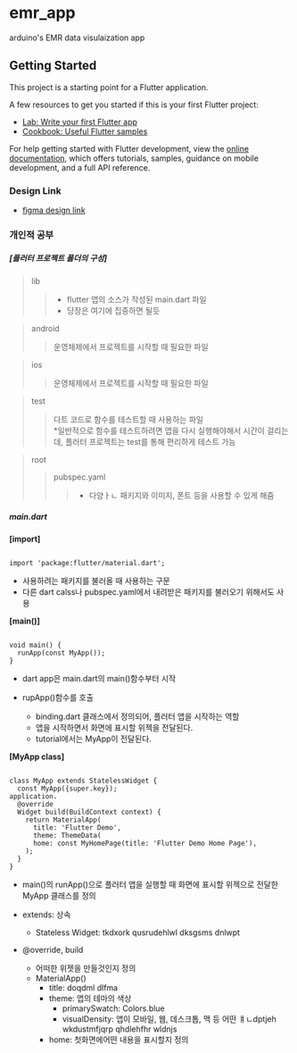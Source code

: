 # emr_app

arduino's EMR data visulaization app

## Getting Started

This project is a starting point for a Flutter application.

A few resources to get you started if this is your first Flutter project:

- [Lab: Write your first Flutter app](https://docs.flutter.dev/get-started/codelab)
- [Cookbook: Useful Flutter samples](https://docs.flutter.dev/cookbook)

For help getting started with Flutter development, view the
[online documentation](https://docs.flutter.dev/), which offers tutorials,
samples, guidance on mobile development, and a full API reference.


### Design Link
- [figma design link](https://www.figma.com/file/tdCQgx1XSx485wXv7L1K0k/OOP_EMR_APP?node-id=9%3A2)



### 개인적 공부
##### [플러터 프로젝트 폴더의 구성]
> lib
>> - flutter 앱의 소스가 작성된 main.dart 파일  
>> - 당장은 여기에 집중하면 될듯

> android
>> 운영체제에서 프로젝트를 시작할 때 필요한 파일  

> ios  
>> 운영체제에서 프로젝트를 시작할 때 필요한 파일

> test
>> 다트 코드로 함수를 테스트할 때 사용하는 파일  
>> *일반적으로 함수를 테스트하려면 앱을 다시 실행해야해서 시간이 걸리는데, 플러터 프로젝트는 test를 통해 편리하게 테스트 가능


> root
>> pubspec.yaml
>>> - 다양ㅏㄴ 패키지와 이미지, 폰트 등을 사용할 수 있게 해줌


##### main.dart

**[import]**

<code>
import 'package:flutter/material.dart';
</code>

- 사용하려는 패키지를 불러올 때 사용하는 구문
- 다른 dart calss나 pubspec.yaml에서 내려받은 패키지를 불러오기 위해서도 사용

**[main()]**

<code>
void main() {
  runApp(const MyApp());
}
</code>

- dart app은 main.dart의 main()함수부터 시작

- rupApp()함수를 호출
    - binding.dart 클래스에서 정의되어, 플러터 앱을 시작하는 역할
    - 앱을 시작하면서 화면에 표시할 위젝을 전달된다.
    - tutorial에서는 MyApp이 전달된다.



**[MyApp class]**

<code>
class MyApp extends StatelessWidget {
  const MyApp({super.key});
application.
  @override
  Widget build(BuildContext context) {
    return MaterialApp(
      title: 'Flutter Demo',
      theme: ThemeData(
      home: const MyHomePage(title: 'Flutter Demo Home Page'),
    );
  }
}
</code>

- main()의 runApp()으로 플러터 앱을 실행할 때 화면에 표시할 위젝으로 전달한 MyApp 클래스를 정의

- extends: 상속 
    - Stateless Widget: tkdxork qusrudehlwl dksgsms dnlwpt

- @override, build
    - 어떠한 위젯을 만들것인지 정의
    - MaterialApp()
        - title: doqdml dlfma
        - theme: 앱의 테마의 색상
            - primarySwatch: Colors.blue
            - visualDensity: 앱이 모바일, 웹, 데스크톱, 맥 등 어떤 ㅒㄴdptjeh wkdustmfjqrp qhdlehfhr wldnjs
        - home: 첫화면에어떤 내용을 표시할지 정의


